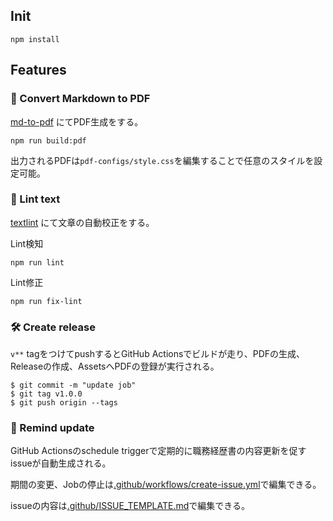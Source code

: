 ## Init

```
npm install
```
## Features

### 📝 Convert Markdown to PDF

[md-to-pdf](https://www.npmjs.com/package/md-to-pdf) にてPDF生成をする。

```
npm run build:pdf
```

出力されるPDFは`pdf-configs/style.css`を編集することで任意のスタイルを設定可能。

### 💅 Lint text

[textlint](https://github.com/textlint/textlint) にて文章の自動校正をする。

Lint検知

```
npm run lint
```

Lint修正

```
npm run fix-lint
```

### 🛠 Create release

`v**` tagをつけてpushするとGitHub Actionsでビルドが走り、PDFの生成、Releaseの作成、AssetsへPDFの登録が実行される。

```
$ git commit -m "update job"
$ git tag v1.0.0
$ git push origin --tags
```

### 📆 Remind update

GitHub Actionsのschedule triggerで定期的に職務経歴書の内容更新を促すissueが自動生成される。

期間の変更、Jobの停止は[.github/workflows/create-issue.yml](../.github/workflows/create-issue.yml)で編集できる。

issueの内容は[.github/ISSUE_TEMPLATE.md](../.github/ISSUE_TEMPLATE.md)で編集できる。